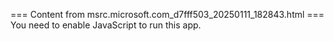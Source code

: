 === Content from msrc.microsoft.com_d7fff503_20250111_182843.html ===
You need to enable JavaScript to run this app.
